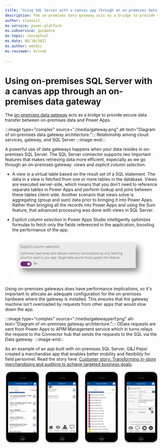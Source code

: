 ```yaml
---
title: "Using SQL Server with a canvas app through an on-premises data gateway | Microsoft Docs"
description: The on-premises data gateway acts as a bridge to provide secure data transfer between on-premises data and Power Apps. G&J Pepsi created a merchandise app that enables better mobility and flexibility for field personnel.
author: slaouist
ms.service: power-platform
ms.subservice: guidance
ms.topic: conceptual
ms.date: 08/10/2021
ms.author: mehdis
ms.reviewer: kvivek

---
```

# Using on-premises SQL Server with a canvas app through an on-premises data gateway 

The [on-premises data gateway](/data-integration/gateway/service-gateway-onprem) acts as a bridge to provide secure data transfer between on-premises data and Power Apps.

:::image type="complex" source="./media/gateway.png" alt-text="Diagram of on-premises data gateway architecture.":::
   Relationship among cloud services, gateway, and SQL Server
:::image-end:::

A powerful use of data gateways happens when your data resides in on-premises SQL Server. The SQL Server connector supports two important features that makes retrieving data more efficient, especially as we go through an on-premises gateway: *views* and *explicit column selection*.

- A *view* is a virtual table based on the result set of a SQL statement. The data in a view is fetched from one or more tables in the database. Views are executed server-side, which means that you don't need to reference separate tables in Power Apps and perform lookup and joins between these tables client-side. Another scenario that views solve is aggregating (group and sum) data prior to bringing it into Power Apps. Rather than bringing all the records into Power Apps and using the Sum feature, that advanced processing was done with views in SQL Server.

- *Explicit column selection* in Power Apps Studio intelligently optimizes formulas to fetch only the fields referenced in the application, boosting the performance of the app.  

  ![Screenshot of the description of the explicit column selection feature.](./media/ECS.png)

Using on-premises gateways does have performance implications, so it's important to allocate an adequate configuration for the on-premises hardware where the gateway is installed. This ensures that the gateway machine isn't overloaded by requests from other apps that would slow down the app.

:::image type="complex" source="./media/gatewayperf.png" alt-text="Diagram of on-premises gateway architecture.":::
      OData requests are sent from Power Apps to APIM Management service which in turns relays the request to the Connector hub that sends the requests to the SQL via the Data gateway.
:::image-end:::

As an example of an app built with on-premises SQL Server, G&J Pepsi created a merchandise app that enables better mobility and flexibility for field personnel. Read the story here: [Customer story: Transforming in-store merchandising and auditing to achieve targeted business goals](https://customers.microsoft.com/story/gj-pepsi-consumer-goods-powerapps).

![Screenshots from the G&J Pepsi merchandise app.](./media/GJPepsi.png)
